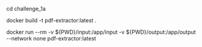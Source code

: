 cd challenge_1a

docker build -t pdf-extractor:latest .

 docker run --rm -v ${PWD}/input:/app/input -v ${PWD}/output:/app/output --network none pdf-extractor:latest
